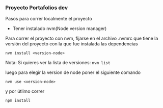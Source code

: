 ### Proyecto Portafolios dev

Pasos para correr localmente el proyecto

- Tener instalado nvm(Node version manager)

Para correr el proyecto con nvm, fijarse en el archivo .nvmrc que tiene la versión del proyecto con la que fue instalada las dependencias

`nvm install <version-node>`

Nota: Si quieres ver la lista de versiones: `nvm list`

luego para elegir la version de node poner el siguiente comando

`nvm use <version-node>`

y por útlimo correr

`npm install`
